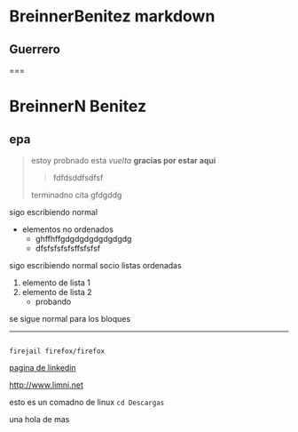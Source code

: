 # BreinnerBenitez markdown
## Guerrero
===
# BreinnerN Benitez
## epa
>estoy probnado esta *vuelta*   **gracias por estar aqui**
>
>>fdfdsddfsdfsf
>
>  terminadno cita gfdgddg

sigo escribiendo normal 

* elementos no ordenados 
   * ghffhffgdgdgdgdgdgdgdg
   * dfsfsfsfsfsffsfsfsf

sigo escribiendo normal socio listas ordenadas

1. elemento de lista 1
2. elemento de lista 2
    * probando 

se sigue normal para los bloques

___
~~~

firejail firefox/firefox

~~~

[pagina de linkedin](http://www.limni.net)	

<http://www.limni.net>


esto es un comadno de linux `cd Descargas`

una hola de mas
